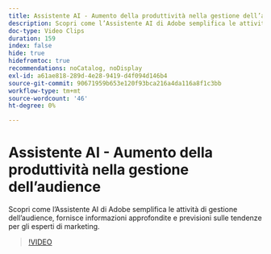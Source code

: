 ```yaml
---
title: Assistente AI - Aumento della produttività nella gestione dell’audience
description: Scopri come l’Assistente AI di Adobe semplifica le attività di gestione dell’audience, fornisce informazioni approfondite e previsioni sulle tendenze per gli esperti di marketing.
doc-type: Video Clips
duration: 159
index: false
hide: true
hidefromtoc: true
recommendations: noCatalog, noDisplay
exl-id: a61ae818-289d-4e28-9419-d4f094d146b4
source-git-commit: 90671959b653e120f93bca216a4da116a8f1c3bb
workflow-type: tm+mt
source-wordcount: '46'
ht-degree: 0%

---
```


# Assistente AI - Aumento della produttività nella gestione dell’audience

Scopri come l’Assistente AI di Adobe semplifica le attività di gestione dell’audience, fornisce informazioni approfondite e previsioni sulle tendenze per gli esperti di marketing.

<!-- 82_OS512_3442427_158_ai-assistant-boosting-productivity-in-audience-management -->
>[!VIDEO](https://video.tv.adobe.com/v/3458182/?learn=on&enablevpops=true)

